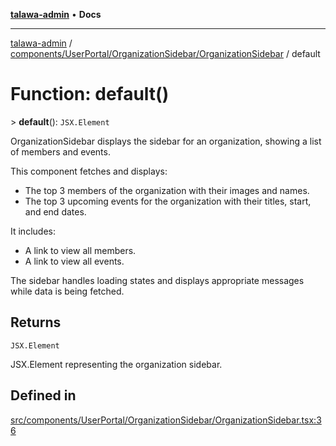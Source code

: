 [**talawa-admin**](../../../../../README.md) • **Docs**

***

[talawa-admin](../../../../../modules.md) / [components/UserPortal/OrganizationSidebar/OrganizationSidebar](../README.md) / default

# Function: default()

\> **default**(): `JSX.Element`

OrganizationSidebar displays the sidebar for an organization, showing a list of members and events.

This component fetches and displays:
- The top 3 members of the organization with their images and names.
- The top 3 upcoming events for the organization with their titles, start, and end dates.

It includes:
- A link to view all members.
- A link to view all events.

The sidebar handles loading states and displays appropriate messages while data is being fetched.

## Returns

`JSX.Element`

JSX.Element representing the organization sidebar.

## Defined in

[src/components/UserPortal/OrganizationSidebar/OrganizationSidebar.tsx:36](https://github.com/PalisadoesFoundation/talawa-admin/blob/9dd5d7fd647f8a7c9e1c1e14bf645b71b32c51c2/src/components/UserPortal/OrganizationSidebar/OrganizationSidebar.tsx#L36)

